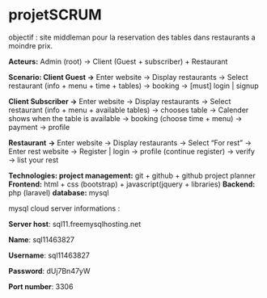# projetSCRUM
objectif : site middleman pour la reservation des tables dans restaurants a moindre prix.

**Acteurs:** Admin (root) → Client (Guest + subscriber) + Restaurant 

**Scenario: 
Client Guest →** Enter website → Display restaurants →  Select restaurant (info + menu + time + tables) → booking → [must] login | signup

**Client Subscriber →** Enter website → Display restaurants →  Select restaurant (info + menu + available tables) → chooses table → Calender shows when the table is available → booking (choose time + menu) → payment → profile

**Restaurant** **→** Enter website → Display restaurants →  Select “For rest” → Enter rest website → Register | login → profile (continue register) → verify  → list your rest

**Technologies: 
project management:** git + github + github project planner
**Frontend:** html + css (bootstrap) + javascript(jquery + libraries)
**Backend:** php (laravel)
**database:** mysql

mysql cloud server informations :

**Server host**: sql11.freemysqlhosting.net

**Name**: sql11463827

**Username**: sql11463827

**Password**: dUj7Bn47yW

**Port number**: 3306


